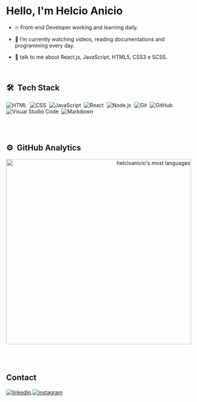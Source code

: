 <h1 align="left">Hello, I'm Helcio Anicio</h1>

- 🔥 Front-end Developer working and learning daily.

- 🔭 I’m currently watching videos, reading documentations and programming every day.

- 💬 talk to me about React.js, JavaScript, HTML5, CSS3 e SCSS.
<br>

## 🛠 &nbsp;Tech Stack
![HTML](https://img.shields.io/badge/-HTML5-05122A?style=flat&logo=HTML5)&nbsp;
![CSS](https://img.shields.io/badge/-CSS3-05122A?style=flat&logo=CSS3&logoColor=1572B6)&nbsp;
![JavaScript](https://img.shields.io/badge/-JavaScript-05122A?style=flat&logo=javascript)&nbsp;
![React](https://img.shields.io/badge/-React-05122A?style=flat&logo=react)&nbsp;
![Node.js](https://img.shields.io/badge/-Node.js-05122A?style=flat&logo=node.js)&nbsp;
![Git](https://img.shields.io/badge/-Git-05122A?style=flat&logo=git)&nbsp;
![GitHub](https://img.shields.io/badge/-GitHub-05122A?style=flat&logo=github)&nbsp;
![Visual Studio Code](https://img.shields.io/badge/-Visual%20Studio%20Code-05122A?style=flat&logo=visual-studio-code&logoColor=007ACC)&nbsp;
![Markdown](https://img.shields.io/badge/-Markdown-05122A?style=flat&logo=markdown)&nbsp;
<!--
![PostgreSQL](https://img.shields.io/badge/-PostgreSQL-05122A?style=flat&logo=postgresql)&nbsp;
![SQLite](https://img.shields.io/badge/-SQLite-05122A?style=flat&logo=sqlite)&nbsp;
-->
<br><br>

## ⚙️ &nbsp;GitHub Analytics

<!-- <span align="left">
<img width="500em" src="https://github-readme-stats.vercel.app/api?username=helcioanicio&show_icons=true&theme=vision-friendly-dark" alt="helcioanicio's stats"/></span> -->

<span align="right">
<img width="500em" src="https://github-readme-stats.vercel.app/api/top-langs/?username=helcioanicio&layout=compact&theme=vision-friendly-dark" alt="helcioanicio's most languages"/>
</span>


<br><br>

## Contact
<!--
<p align="left" style="background:yellow">
<a href="https://codepen.io/maykbrito" target="_blank">
  <img align="center" src="https://img.shields.io/badge/-maykbrito-05122A?style=flat&logo=codepen" alt="codepen"/>
</a>
-->
<a href="https://www.linkedin.com/in/helcio-anicio/" target="_blank">
  <img align="center" src="https://img.shields.io/badge/-helcioanicio-05122A?style=flat&logo=linkedin" alt="linkedin"/>
</a>
<a href="https://www.instagram.com/helcioanicio/" target="_blank">
 <img align="center" src="https://img.shields.io/badge/-helcioanicio-05122A?style=flat&logo=instagram" alt="instagram"/>
</a>
<!--
<a href="https://youtube.com/maykbrito" target="_blank">
 <img align="center" src="https://img.shields.io/badge/-maykbrito-05122A?style=flat&logo=youtube" alt="youtube"/>
</a>
</p>
-->
